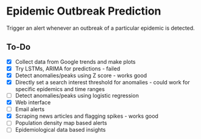 # Epidemic Outbreak Prediction

Trigger an alert whenever an outbreak of a particular epidemic is detected.

## To-Do
- [x] Collect data from Google trends and make plots
- [x] Try LSTMs, ARIMA for predictions - failed
- [x] Detect anomalies/peaks using Z score - works good
- [x] Directly set a search interest threshold for anomalies - could work for specific epidemics and time ranges
- [ ] Detect anomalies/peaks using logistic regression
- [x] Web interface
- [ ] Email alerts
- [x] Scraping news articles and flagging spikes - works good
- [ ] Population density map based alerts
- [ ] Epidemiological data based insights